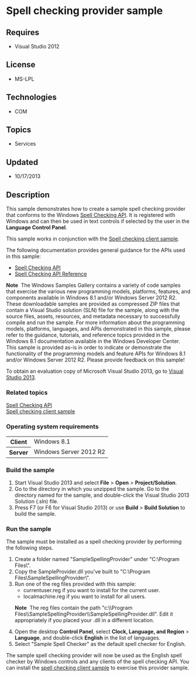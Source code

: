 # Spell checking provider sample
## Requires
- Visual Studio 2012
## License
- MS-LPL
## Technologies
- COM
## Topics
- Services
## Updated
- 10/17/2013
## Description

<div id="mainSection">
<p>This sample demonstrates how to create a sample spell checking provider that conforms to the Windows
<a href="http://msdn.microsoft.com/en-us/library/windows/desktop/hh869852">Spell Checking API</a>. It is registered with Windows and can then be used in text controls if selected by the user in the
<b>Language Control Panel</b>. </p>
<p>This sample works in conjunction with the <a href="http://go.microsoft.com/fwlink/p/?linkid=242818">
Spell checking client sample</a>.</p>
<p>The following documentation provides general guidance for the APIs used in this sample:</p>
<ul>
<li><a href="http://msdn.microsoft.com/en-us/library/windows/desktop/hh869852">Spell Checking API</a>
</li><li><a href="http://msdn.microsoft.com/en-us/library/windows/desktop/hh869853">Spell Checking API Reference</a>
</li></ul>
<p></p>
<p class="note"><b>Note</b>&nbsp;&nbsp;The Windows Samples Gallery contains a variety of code samples that exercise the various new programming models, platforms, features, and components available in Windows&nbsp;8.1 and/or Windows Server&nbsp;2012&nbsp;R2. These downloadable samples
 are provided as compressed ZIP files that contain a Visual Studio solution (SLN) file for the sample, along with the source files, assets, resources, and metadata necessary to successfully compile and run the sample. For more information about the programming
 models, platforms, languages, and APIs demonstrated in this sample, please refer to the guidance, tutorials, and reference topics provided in the Windows&nbsp;8.1 documentation available in the Windows Developer Center. This sample is provided as-is in order to
 indicate or demonstrate the functionality of the programming models and feature APIs for Windows&nbsp;8.1 and/or Windows Server&nbsp;2012&nbsp;R2. Please provide feedback on this sample!</p>
<p>To obtain an evaluation copy of Microsoft Visual Studio&nbsp;2013, go to <a href="http://go.microsoft.com/fwlink/p/?linkid=301697">
Visual Studio&nbsp;2013</a>.</p>
<h3><a id="related_topics"></a>Related topics</h3>
<dl><dt><a href="http://msdn.microsoft.com/en-us/library/windows/desktop/hh869852">Spell Checking API</a>
</dt><dt><a href="http://go.microsoft.com/fwlink/p/?linkid=242818">Spell checking client sample</a>
</dt></dl>
<h3>Operating system requirements</h3>
<table>
<tbody>
<tr>
<th>Client</th>
<td><dt>Windows&nbsp;8.1 </dt></td>
</tr>
<tr>
<th>Server</th>
<td><dt>Windows Server&nbsp;2012&nbsp;R2 </dt></td>
</tr>
</tbody>
</table>
<h3>Build the sample</h3>
<p></p>
<ol>
<li>Start Visual Studio&nbsp;2013 and select <b>File</b> &gt; <b>Open</b> &gt; <b>Project/Solution</b>.
</li><li>Go to the directory in which you unzipped the sample. Go to the directory named for the sample, and double-click the Visual Studio&nbsp;2013 Solution (.sln) file.
</li><li>Press F7 (or F6 for Visual Studio&nbsp;2013) or use <b>Build</b> &gt; <b>Build Solution</b> to build the sample.
</li></ol>
<p></p>
<h3>Run the sample</h3>
<p>The sample must be installed as a spell checking provider by performing the following steps.</p>
<ol>
<li>Create a folder named &quot;SampleSpellingProvider&quot; under &quot;C:\Program Files\&quot;. </li><li>Copy the SampleProvider.dll you've built to &quot;C:\Program Files\SampleSpellingProvider\&quot;.
</li><li>Run one of the reg files provided with this sample:
<ul>
<li>currentuser.reg if you want to install for the current user. </li><li>localmachine.reg if you want to install for all users. </li></ul>
<p class="note"><b>Note</b>&nbsp;&nbsp;The reg files contain the path &quot;c:\\Program Files\\SampleSpellingProvider\\SampleSpellingProvider.dll&quot;. Edit it appropriately if you placed your .dll in a different location.</p>
</li><li>Open the desktop <b>Control Panel</b>, select <b>Clock, Language, and Region</b> &gt;
<b>Language</b>, and double-click <b>English</b> in the list of languages. </li><li>Select &quot;Sample Spell Checker&quot; as the default spell checker for English. </li></ol>
<p></p>
<p>The sample spell checking provider will now be used as the English spell checker by Windows controls and any clients of the spell checking API. You can install the
<a href="http://go.microsoft.com/fwlink/p/?linkid=242818">spell checking client sample</a> to exercise this provider sample.</p>
</div>
